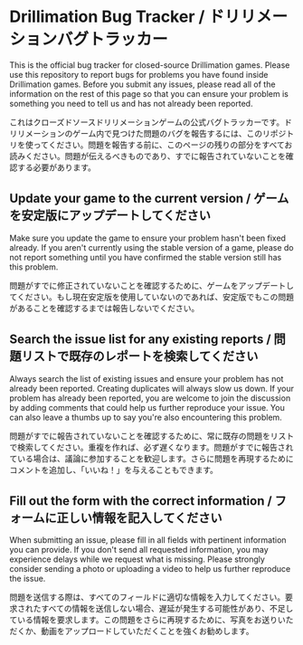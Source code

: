 # Drillimation Bug Tracker / ドリリメーションバグトラッカー
This is the official bug tracker for closed-source Drillimation games. Please use this repository to report bugs for problems you have found inside Drillimation games. Before you submit any issues, please read all of the information on the rest of this page so that you can ensure your problem is something you need to tell us and has not already been reported.

これはクローズドソースドリリメーションゲームの公式バグトラッカーです。ドリリメーションのゲーム内で見つけた問題のバグを報告するには、このリポジトリを使ってください。問題を報告する前に、このページの残りの部分をすべてお読みください。問題が伝えるべきものであり、すでに報告されていないことを確認する必要があります。

## Update your game to the current version / ゲームを安定版にアップデートしてください
Make sure you update the game to ensure your problem hasn't been fixed already. If you aren't currently using the stable version of a game, please do not report something until you have confirmed the stable version still has this problem.

問題がすでに修正されていないことを確認するために、ゲームをアップデートしてください。もし現在安定版を使用していないのであれば、安定版でもこの問題があることを確認するまでは報告しないでください。

## Search the issue list for any existing reports / 問題リストで既存のレポートを検索してください
Always search the list of existing issues and ensure your problem has not already been reported. Creating duplicates will always slow us down. If your problem has already been reported, you are welcome to join the discussion by adding comments that could help us further reproduce your issue. You can also leave a thumbs up to say you're also encountering this problem.

問題がすでに報告されていないことを確認するために、常に既存の問題をリストで検索してください。重複を作れば、必ず遅くなります。問題がすでに報告されている場合は、議論に参加することを歓迎します。さらに問題を再現するためにコメントを追加し、「いいね！」を与えることもできます。

## Fill out the form with the correct information / フォームに正しい情報を記入してください
When submitting an issue, please fill in all fields with pertinent information you can provide. If you don't send all requested information, you may experience delays while we request what is missing. Please strongly consider sending a photo or uploading a video to help us further reproduce the issue.

問題を送信する際は、すべてのフィールドに適切な情報を入力してください。要求されたすべての情報を送信しない場合、遅延が発生する可能性があり、不足している情報を要求します。この問題をさらに再現するために、写真をお送りいただくか、動画をアップロードしていただくことを強くお勧めします。
